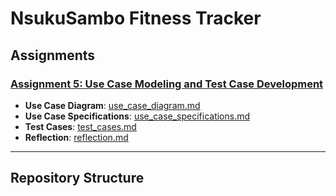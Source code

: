 # NsukuSambo Fitness Tracker

## Assignments

### [Assignment 5: Use Case Modeling and Test Case Development](Assignment5/)
- **Use Case Diagram**: [use_case_diagram.md](Assignment5/use_case_diagram.md)
- **Use Case Specifications**: [use_case_specifications.md](Assignment5/use_case_specifications.md)
- **Test Cases**: [test_cases.md](Assignment5/test_cases.md)
- **Reflection**: [reflection.md](Assignment5/reflection.md)

---

## Repository Structure
